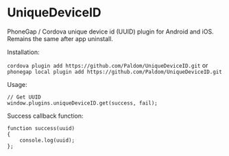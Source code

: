 UniqueDeviceID
==============

PhoneGap / Cordova unique device id (UUID) plugin for Android and iOS. Remains the same after app uninstall.

Installation:

```cordova plugin add https://github.com/Paldom/UniqueDeviceID.git```
or
```phonegap local plugin add https://github.com/Paldom/UniqueDeviceID.git```

Usage:

    // Get UUID
    window.plugins.uniqueDeviceID.get(success, fail);

Success callback function:

    function success(uuid)
    {
        console.log(uuid);
    };
